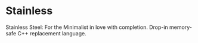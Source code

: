 # Stainless
Stainless Steel: For the Minimalist in love with completion. Drop-in memory-safe C++ replacement language.
